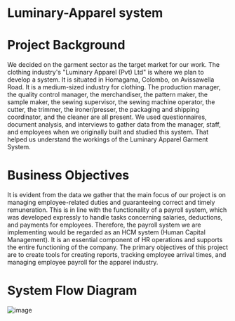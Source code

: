 # Luminary-Apparel system

# Project Background
We decided on the garment sector as the target market for our work. The clothing industry's "Luminary Apparel (Pvt) Ltd" is where we plan to develop a system.  It is situated in Homagama, Colombo, on Avissawella Road. It is a medium-sized industry for clothing. The production manager, the quality control manager, the merchandiser, the pattern maker, the sample maker, the sewing supervisor, the sewing machine operator, the cutter, the trimmer, the ironer/presser, the packaging and shipping coordinator, and the cleaner are all present.
We used questionnaires, document analysis, and interviews to gather data from the manager, staff, and employees when we originally built and studied this system. That helped us understand the workings of the Luminary Apparel Garment System. 

# Business Objectives
It is evident from the data we gather that the main focus of our project is on managing employee-related duties and guaranteeing correct and timely remuneration. This is in line with the functionality of a payroll system, which was developed expressly to handle tasks concerning salaries, deductions, and payments for employees. Therefore, the payroll system we are implementing would be regarded as an HCM system (Human Capital Management). It is an essential component of HR operations and supports the entire functioning of the company.   The primary objectives of this project are to create tools for creating reports, tracking employee arrival times, and managing employee payroll for the apparel industry.

# System Flow Diagram

![image](https://user-images.githubusercontent.com/97075043/236601184-735b6b31-2c1b-4a67-abe7-8159a4687f3c.png)
